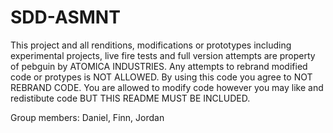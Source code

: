 # SDD-ASMNT
This project and all renditions, modifications or prototypes including experimental projects, live fire tests and full version attempts are property of pebguin by ATOMICA INDUSTRIES. Any attempts to rebrand modified code or protypes is NOT ALLOWED. By using this code you agree to NOT REBRAND CODE. You are allowed to modify code however you may like and redistibute code BUT THIS README MUST BE INCLUDED.

Group members: Daniel, Finn, Jordan
